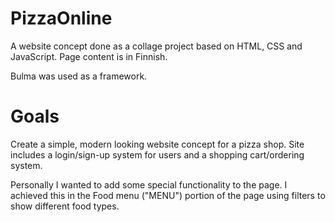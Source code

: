 # PizzaOnline
A website concept done as a collage project based on HTML, CSS and JavaScript. Page content is in Finnish.

Bulma was used as a framework.

# Goals
Create a simple, modern looking website concept for a pizza shop. Site includes a login/sign-up system for users and a shopping cart/ordering system.

Personally I wanted to add some special functionality to the page. I achieved this in the Food menu ("MENU") portion of the page using filters to show different food types.
